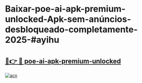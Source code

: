 # Baixar-poe-ai-apk-premium-unlocked-Apk-sem-anúncios-desbloqueado-completamente-2025-#ayihu

# <h2><a href="https://ainizakaria.my?title=poe-ai-apk-premium-unlocked&ref=24M">🔗👉 🔴 poe-ai-apk-premium-unlocked</a></h2>

[![acn](https://github.com/user-attachments/assets/0f9c940e-d8b0-45ae-aac7-cd30a18b3e1c)](https://ainizakaria.my?title=poe-ai-apk-premium-unlocked&ref=24M)

